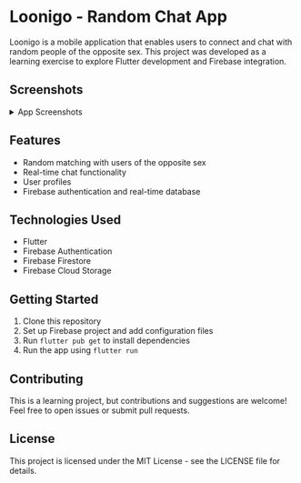 # Loonigo - Random Chat App

Loonigo is a mobile application that enables users to connect and chat with random people of the opposite sex. This project was developed as a learning exercise to explore Flutter development and Firebase integration.

## Screenshots

<details>
<summary>App Screenshots</summary>

<!-- TODO:Add screenshots here using the following format: -->
<!-- ![Screenshot Description](path/to/screenshot.png) -->

</details>


## Features

- Random matching with users of the opposite sex
- Real-time chat functionality
- User profiles
- Firebase authentication and real-time database

## Technologies Used

- Flutter
- Firebase Authentication
- Firebase Firestore
- Firebase Cloud Storage

## Getting Started

1. Clone this repository
2. Set up Firebase project and add configuration files
3. Run `flutter pub get` to install dependencies
4. Run the app using `flutter run`

## Contributing

This is a learning project, but contributions and suggestions are welcome! Feel free to open issues or submit pull requests.

## License

This project is licensed under the MIT License - see the LICENSE file for details.
